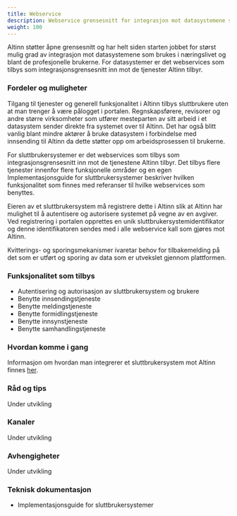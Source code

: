 ```yaml
---
title: Webservice
description: Webservice grensesnitt for integrasjon mot datasystemene som brukes i næringslivet og blant profesjonelle brukere.
weight: 100
---
```


Altinn støtter åpne grensesnitt og har helt siden starten jobbet for størst mulig grad av integrasjon mot datasystemene som brukes i næringslivet og blant de profesjonelle brukerne.
For datasystemer er det webservices som tilbys som integrasjonsgrensesnitt inn mot de tjenester Altinn tilbyr.


### Fordeler og muligheter

Tilgang til tjenester og generell funksjonalitet i Altinn tilbys sluttbrukere uten at man trenger å være pålogget i portalen.
Regnskapsførere, revisorer og andre større virksomheter som utfører mesteparten av sitt arbeid i et datasystem
sender direkte fra systemet over til Altinn. Det har også blitt vanlig blant mindre aktører å bruke datasystem i forbindelse med
innsending til Altinn da dette støtter opp om arbeidsprosessen til brukerne.

For sluttbrukersystemer er det webservices som tilbys som integrasjonsgrensesnitt inn mot de tjenestene Altinn tilbyr.
Det tilbys flere tjenester innenfor flere funksjonelle områder og en egen Implementasjonsguide for sluttbrukersystemer
beskriver hvilken funksjonalitet som finnes med referanser til hvilke webservices som benyttes. 

Eieren av et sluttbrukersystem må registrere dette i Altinn slik at Altinn har mulighet til å autentisere og autorisere systemet på vegne av en avgiver.
Ved registrering i portalen opprettes en unik sluttbrukersystemidentifikator og denne identifikatoren sendes med i alle webservice kall som gjøres mot Altinn.

Kvitterings- og sporingsmekanismer ivaretar behov for tilbakemelding på det som er utført og sporing av data som er utvekslet gjennom plattformen.



### Funksjonalitet som tilbys
 - Autentisering og autorisasjon av sluttbrukersystem og brukere
 - Benytte innsendingstjeneste
 - Benytte meldingstjeneste
 - Benytte formidlingstjeneste
 - Benytte innsynstjeneste
 - Benytte samhandlingstjeneste

### Hvordan komme i gang
Informasjon om hvordan man integrerer et sluttbrukersystem mot Altinn finnes [her](https://altinnett.brreg.no/no/Sluttbrukersystemer/).

### Råd og tips
Under utvikling

### Kanaler
Under utvikling

### Avhengigheter
Under utvikling

### Teknisk dokumentasjon
 - Implementasjonsguide for sluttbrukersystemer

